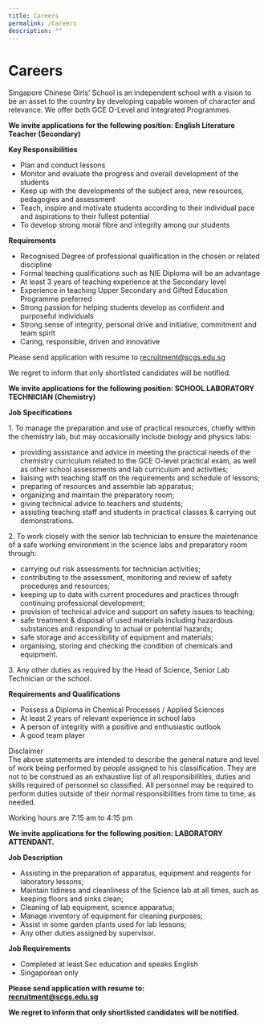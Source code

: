 ```yaml
---
title: Careers
permalink: /Careers
description: ""
---
```

# **Careers**

Singapore Chinese Girls’ School is an independent school with a vision to be an asset to the country by developing capable women of character and relevance. We offer both GCE O-Level and Integrated Programmes.

**We invite applications for the following position: English Literature Teacher (Secondary)**

**Key Responsibilities**

*   Plan and conduct lessons
*   Monitor and evaluate the progress and overall development of the students
*   Keep up with the developments of the subject area, new resources, pedagogies and assessment
*   Teach, inspire and motivate students according to their individual pace and aspirations to their fullest potential
*   To develop strong moral fibre and integrity among our students

**Requirements**

*   Recognised Degree of professional qualification in the chosen or related discipline
*   Formal teaching qualifications such as NIE Diploma will be an advantage
*   At least 3 years of teaching experience at the Secondary level
*   Experience in teaching Upper Secondary and Gifted Education Programme preferred
*   Strong passion for helping students develop as confident and purposeful individuals
*   Strong sense of integrity, personal drive and initiative, commitment and team spirit
*   Caring, responsible, driven and innovative

Please send application with resume to [recruitment@scgs.edu.sg](mailto:recruitment@scgs.edu.sg)

We regret to inform that only shortlisted candidates will be notified.

**We invite applications for the following position: SCHOOL LABORATORY TECHNICIAN (Chemistry)**

**Job Specifications**

1\. To manage the preparation and use of practical resources, chiefly within the chemistry lab, but may occasionally include biology and physics labs:

*   providing assistance and advice in meeting the practical needs of the chemistry curriculum related to the GCE O-level practical exam, as well as other school assessments and lab curriculum and activities;
*   liaising with teaching staff on the requirements and schedule of lessons;
*   preparing of resources and assemble lab apparatus;
*   organizing and maintain the preparatory room;
*   giving technical advice to teachers and students;
*   assisting teaching staff and students in practical classes & carrying out demonstrations.

2\. To work closely with the senior lab technician to ensure the maintenance of a safe working environment in the science labs and preparatory room through:

*   carrying out risk assessments for technician activities;
*   contributing to the assessment, monitoring and review of safety procedures and resources;
*   keeping up to date with current procedures and practices through continuing professional development;
*   provision of technical advice and support on safety issues to teaching;
*   safe treatment & disposal of used materials including hazardous substances and responding to actual or potential hazards;
*   safe storage and accessibility of equipment and materials;
*   organising, storing and checking the condition of chemicals and equipment.

3\. Any other duties as required by the Head of Science, Senior Lab Technician or the school.

**Requirements and Qualifications**

*   Possess a Diploma in Chemical Processes / Applied Sciences
*   At least 2 years of relevant experience in school labs
*   A person of integrity with a positive and enthusiastic outlook
*   A good team player

Disclaimer  
The above statements are intended to describe the general nature and level of work being performed by people assigned to his classification. They are not to be construed as an exhaustive list of all responsibilities, duties and skills required of personnel so classified. All personnel may be required to perform duties outside of their normal responsibilities from time to time, as needed.

Working hours are 7:15 am to 4:15 pm

**We invite applications for the following position: LABORATORY ATTENDANT.**

**Job Description**

*   Assisting in the preparation of apparatus, equipment and reagents for laboratory lessons;
*   Maintain tidiness and cleanliness of the Science lab at all times, such as keeping floors and sinks clean;
*   Cleaning of lab equipment, science apparatus;
*   Manage inventory of equipment for cleaning purposes;
*   Assist in some garden plants used for lab lessons;
*   Any other duties assigned by supervisor.

**Job Requirements**

*   Completed at least Sec education and speaks English
*   Singaporean only

**Please send application with resume to:**  
[**recruitment@scgs.edu.sg**](mailto:recruitment@scgs.edu.sg)

**We regret to inform that only shortlisted candidates will be notified.**